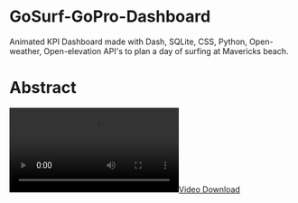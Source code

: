 # GoSurf-GoPro-Dashboard
Animated KPI Dashboard made with Dash, SQLite, CSS, Python, Open-weather, Open-elevation API's to plan a day of surfing at Mavericks beach.
# Abstract


[![Video Download](/images/dash-recording.mov)](https://user-images.githubusercontent.com/60893597/169880535-5a1b2c36-4dec-4701-b8b1-e10bc1544803.mov)

